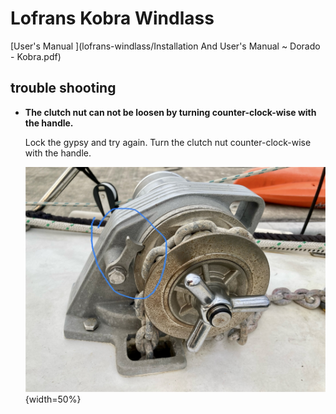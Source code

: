 # Lofrans Kobra Windlass

[User's Manual ](lofrans-windlass/Installation And User's Manual ~ Dorado - Kobra.pdf)

## trouble shooting 

* **The clutch nut can not be loosen by turning counter-clock-wise with the handle.**

    Lock the gypsy and try again. Turn the clutch nut counter-clock-wise with the handle.

    ![lock](lofrans-windlass/lock.jpeg){width=50%}

